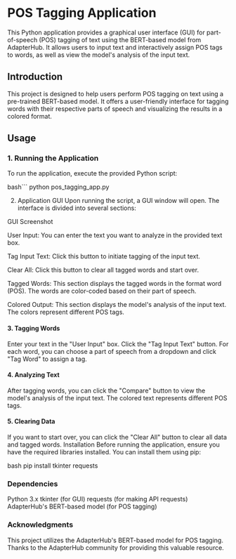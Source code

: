 # POS Tagging Application

This Python application provides a graphical user interface (GUI) for part-of-speech (POS) tagging of text using the BERT-based model from AdapterHub. It allows users to input text and interactively assign POS tags to words, as well as view the model's analysis of the input text.

## Introduction

This project is designed to help users perform POS tagging on text using a pre-trained BERT-based model. It offers a user-friendly interface for tagging words with their respective parts of speech and visualizing the results in a colored format.

## Usage

### 1. Running the Application

To run the application, execute the provided Python script:

bash```
python pos_tagging_app.py


2. Application GUI
Upon running the script, a GUI window will open. The interface is divided into several sections:

GUI Screenshot

User Input: You can enter the text you want to analyze in the provided text box.

Tag Input Text: Click this button to initiate tagging of the input text.

Clear All: Click this button to clear all tagged words and start over.

Tagged Words: This section displays the tagged words in the format word (POS). The words are color-coded based on their part of speech.

Colored Output: This section displays the model's analysis of the input text. The colors represent different POS tags.

#### 3. Tagging Words
Enter your text in the "User Input" box.
Click the "Tag Input Text" button.
For each word, you can choose a part of speech from a dropdown and click "Tag Word" to assign a tag.

#### 4. Analyzing Text

After tagging words, you can click the "Compare" button to view the model's analysis of the input text. The colored text represents different POS tags.

#### 5. Clearing Data
If you want to start over, you can click the "Clear All" button to clear all data and tagged words.
Installation
Before running the application, ensure you have the required libraries installed. You can install them using pip:

bash
pip install tkinter requests
### Dependencies

Python 3.x
tkinter (for GUI)
requests (for making API requests)
AdapterHub's BERT-based model (for POS tagging)


### Acknowledgments
This project utilizes the AdapterHub's BERT-based model for POS tagging. Thanks to the AdapterHub community for providing this valuable resource.